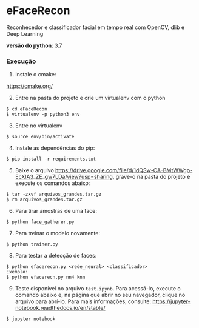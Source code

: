 # eFaceRecon
Reconhecedor e classificador facial em tempo real com OpenCV, dlib e Deep Learning

**versão do python**: 3.7 

### Execução

1. Instale o cmake:

<https://cmake.org/>

2. Entre na pasta do projeto e crie um virtualenv com o python
```
$ cd eFaceRecon
$ virtualenv -p python3 env
```

3. Entre no virtualenv
```
$ source env/bin/activate
```

4. Instale as dependências do pip:
```
$ pip install -r requirements.txt
```

5. Baixe o arquivo <https://drive.google.com/file/d/1dQSw-CA-BMtWWgp-EcXlA3_ZE_gw7LDa/view?usp=sharing>, grave-o na pasta do projeto e execute os comandos abaixo:

```
$ tar -zxvf arquivos_grandes.tar.gz
$ rm arquivos_grandes.tar.gz
```

6. Para tirar amostras de uma face:
```
$ python face_gatherer.py
```

7. Para treinar o modelo novamente:
```
$ python trainer.py
```

8. Para testar a detecção de faces:
```
$ python efacerecon.py <rede_neural> <classificador>
Exemplo:
$ python efacerecn.py nn4 knn
```

9. Teste disponível no arquivo `test.ipynb`. Para acessá-lo, execute o comando abaixo e, na página que abrir no seu navegador, clique no arquivo para abrí-lo. Para mais informações, consulte: <https://jupyter-notebook.readthedocs.io/en/stable/> 
```
$ jupyter notebook
```


